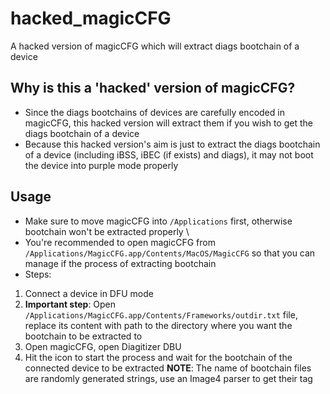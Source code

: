 # hacked_magicCFG
A hacked version of magicCFG which will extract diags bootchain of a device 
## Why is this a 'hacked' version of magicCFG?
* Since the diags bootchains of devices are carefully encoded in magicCFG, this hacked version will extract them if you wish to get the diags bootchain of a device
* Because this hacked version's aim is just to extract the diags bootchain of a device (including iBSS, iBEC (if exists) and diags), it may not boot the device into purple mode properly
## Usage
* Make sure to move magicCFG into `/Applications` first, otherwise bootchain won't be extracted properly \
* You're recommended to open magicCFG from `/Applications/MagicCFG.app/Contents/MacOS/MagicCFG` so that you can manage if the process of extracting bootchain
* Steps:
1. Connect a device in DFU mode
2. **Important step**: Open `/Applications/MagicCFG.app/Contents/Frameworks/outdir.txt` file, replace its content with path to the directory where you want the bootchain to be extracted to
3. Open magicCFG, open Diagitizer DBU
4. Hit the icon to start the process and wait for the bootchain of the connected device to be extracted
**NOTE**: The name of bootchain files are randomly generated strings, use an Image4 parser to get their tag

